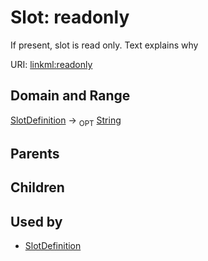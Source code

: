 
# Slot: readonly


If present, slot is read only.  Text explains why

URI: [linkml:readonly](https://w3id.org/linkml/readonly)


## Domain and Range

[SlotDefinition](SlotDefinition.md) ->  <sub>OPT</sub>
 [String](types/String.md)

## Parents


## Children


## Used by

 * [SlotDefinition](SlotDefinition.md)
